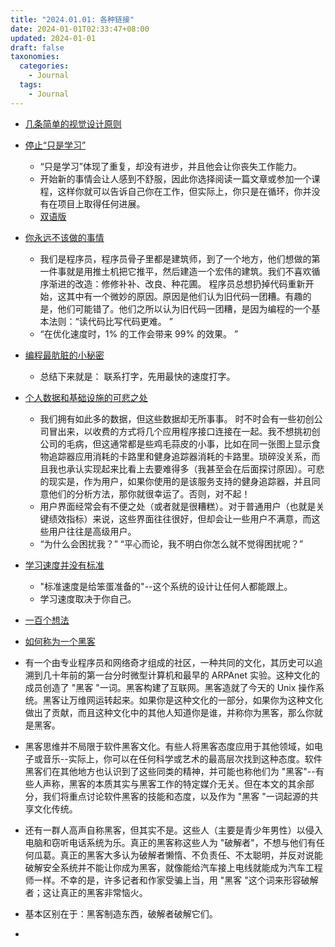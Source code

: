 ```yaml
---
title: "2024.01.01: 各种链接"
date: 2024-01-01T02:33:47+08:00
updated: 2024-01-01
draft: false
taxonomies:
  categories:
    - Journal
  tags:
    - Journal
---
```


- [几条简单的视觉设计原则](https://anthonyhobday.com/sideprojects/saferules/)
- [停止“只是学习”](https://www.nashvail.me/blog/stop-learning)
  - “只是学习”体现了重复，却没有进步，并且他会让你丧失工作能力。
  - 开始新的事情会让人感到不舒服，因此你选择阅读一篇文章或参加一个课程，这样你就可以告诉自己你在工作，但实际上，你只是在循环，你并没有在项目上取得任何进展。
  - [双语版](https://readit.vip/a/MZqF0)
- [你永远不该做的事情](https://www.joelonsoftware.com/2000/04/06/things-you-should-never-do-part-i/)
  - 我们是程序员，程序员骨子里都是建筑师，到了一个地方，他们想做的第一件事就是用推土机把它推平，然后建造一个宏伟的建筑。我们不喜欢循序渐进的改造：修修补补、改良、种花圃。 程序员总想扔掉代码重新开始，这其中有一个微妙的原因。原因是他们认为旧代码一团糟。有趣的是，他们可能错了。他们之所以认为旧代码一团糟，是因为编程的一个基本法则：“读代码比写代码更难。 ”
  - “在优化速度时，1% 的工作会带来 99% 的效果。 ”
- [编程最肮脏的小秘密](http://steve-yegge.blogspot.com/2008/09/programmings-dirtiest-little-secret.html)
  - 总结下来就是： 联系打字，先用最快的速度打字。
- [个人数据和基础设施的可悲之处](https://beepb00p.xyz/sad-infra.html)

  - 我们拥有如此多的数据，但这些数据却无所事事。 时不时会有一些初创公司冒出来，以收费的方式将几个应用程序接口连接在一起。我不想挑初创公司的毛病，但这通常都是些鸡毛蒜皮的小事，比如在同一张图上显示食物追踪器应用消耗的卡路里和健身追踪器消耗的卡路里。琐碎没关系，而且我也承认实现起来比看上去要难得多（我甚至会在后面探讨原因）。可悲的现实是，作为用户，如果你使用的是该服务支持的健身追踪器，并且同意他们的分析方法，那你就很幸运了。否则，对不起！
  - 用户界面经常会有不便之处（或者就是很糟糕）。对于普通用户（也就是关键绩效指标）来说，这些界面往往很好，但却会让一些用户不满意，而这些用户往往是高级用户。
  - “为什么会困扰我？” “平心而论，我不明白你怎么就不觉得困扰呢？”

- [学习速度并没有标准](https://sive.rs/kimo)
  - "标准速度是给笨蛋准备的"--这个系统的设计让任何人都能跟上。
  - 学习速度取决于你自己。
- [一百个想法](https://samsquire.github.io/ideas/)
- [如何称为一个黑客](http://www.catb.org/~esr/faqs/hacker-howto.html)

- 有一个由专业程序员和网络奇才组成的社区，一种共同的文化，其历史可以追溯到几十年前的第一台分时微型计算机和最早的 ARPAnet 实验。这种文化的成员创造了 "黑客 "一词。黑客构建了互联网。黑客造就了今天的 Unix 操作系统。黑客让万维网运转起来。如果你是这种文化的一部分，如果你为这种文化做出了贡献，而且这种文化中的其他人知道你是谁，并称你为黑客，那么你就是黑客。
- 黑客思维并不局限于软件黑客文化。有些人将黑客态度应用于其他领域，如电子或音乐--实际上，你可以在任何科学或艺术的最高层次找到这种态度。软件黑客们在其他地方也认识到了这些同类的精神，并可能也称他们为 "黑客"--有些人声称，黑客的本质其实与黑客工作的特定媒介无关。但在本文的其余部分，我们将重点讨论软件黑客的技能和态度，以及作为 "黑客 "一词起源的共享文化传统。
- 还有一群人高声自称黑客，但其实不是。这些人（主要是青少年男性）以侵入电脑和窃听电话系统为乐。真正的黑客称这些人为 "破解者"，不想与他们有任何瓜葛。真正的黑客大多认为破解者懒惰、不负责任、不太聪明，并反对说能破解安全系统并不能让你成为黑客，就像能给汽车接上电线就能成为汽车工程师一样。不幸的是，许多记者和作家受骗上当，用 "黑客 "这个词来形容破解者；这让真正的黑客非常恼火。
- 基本区别在于：黑客制造东西，破解者破解它们。
-
